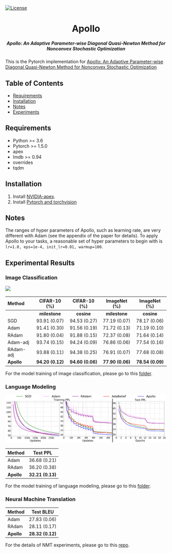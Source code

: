 [![License](https://img.shields.io/badge/License-Apache%202.0-blue.svg)](https://opensource.org/licenses/Apache-2.0)

<h1 align="center">Apollo</h1>
<h5 align="center">Apollo: An Adaptive Parameter-wise Diagonal Quasi-Newton Method for Nonconvex Stochastic Optimization</h5>

This is the Pytorch implementation for [Apollo: An Adaptive Parameter-wise Diagonal Quasi-Newton Method for Nonconvex Stochastic Optimization](https://arxiv.org/abs/2009.13586)

## Table of Contents

- [Requirements](#requirements)
- [Installation](#installation)
- [Notes](#notes)
- [Experiments](#experimental-results)

## Requirements
* Python >= 3.6
* Pytorch >= 1.5.0
* apex
* lmdb >= 0.94
* overrides 
* tqdm


## Installation
1. Install [NVIDIA-apex](https://github.com/NVIDIA/apex).
2. Install [Pytorch and torchvision](https://pytorch.org/get-started/locally/)

## Notes
The ranges of hyper parameters of Apollo, such as learning rate, are very different with Adam (see the appendix of the paper for details). To apply Apollo to your tasks, a reasonable set of hyper parameters to begin with is ```lr=1.0, eps=1e-4, init_lr=0.01, warmup=100```.

## Experimental Results

### Image Classification
<img src="./docs/images/classify.png" width="1000"/>

| Method     |  CIFAR-10 (%)      |  CIFAR-10 (%)      |  ImageNet (%)      |  ImageNet (%)      |
| :--------- | :----------------: | :----------------: | :----------------: | :----------------: |
|            |  **milestone**     |  **cosine**        |  **milestone**     |  **cosine**        |
| SGD        |  93.91 (0.07)      |  94.53 (0.27)      |  77.19 (0.07)      |  78.17 (0.06)      |
| Adam       |  91.41 (0.30)      |  91.56 (0.19)      |  71.72 (0.13)      |  71.19 (0.10)      |
| RAdam      |  91.80 (0.04)      |  91.88 (0.15)      |  72.37 (0.08)      |  71.64 (0.14)      |
| Adam-adj   |  93.74 (0.15)      |  94.24 (0.09)      |  76.86 (0.06)      |  77.54 (0.16)      |
| RAdam-adj  |  93.88 (0.11)      |  94.38 (0.25)      |  76.91 (0.07)      |  77.68 (0.08)      |
| **Apollo** |  **94.20 (0.12)**  |  **94.60 (0.06)**  |  **77.90 (0.06)**  |  **78.54 (0.09)**  |

For the model training of image classification, please go to this [folder](https://github.com/XuezheMax/apollo/tree/master/classification).

### Language Modeling
<img src="./docs/images/language_model.png" width="1000"/>

| Method     |  Test PPL        |
| :--------- | :--------------: |
| Adam       |  36.68 (0.21)    |
| RAdam      |  36.20 (0.38)    |
| **Apollo** | **32.21 (0.13)** |

For the model training of language modeling, please go to this [folder](https://github.com/XuezheMax/apollo/tree/master/language_model).

### Neural Machine Translation

| Method     |  Test BLEU       |
| :--------- | :--------------: |
| Adam       |  27.83 (0.06)    |
| RAdam      |  28.11 (0.17)    |
| **Apollo** | **28.32 (0.12)** |

For the details of NMT experiments, please go to this [repo]().
